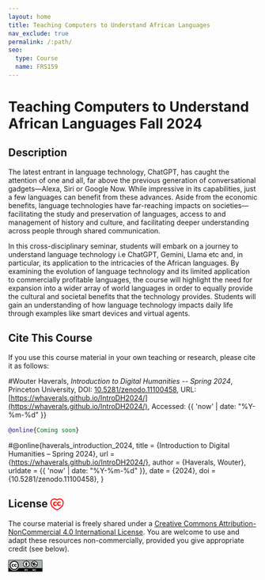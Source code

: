 ```yaml
---
layout: home
title: Teaching Computers to Understand African Languages
nav_exclude: true
permalink: /:path/
seo:
  type: Course
  name: FRS159
---
```


# Teaching Computers to Understand African Languages Fall 2024 

## Description

The latest entrant in language technology, ChatGPT, has caught the attention of one and all, far above the previous generation of conversational gadgets—Alexa, Siri or Google Now. While impressive in its capabilities, just a few languages can benefit from these advances. Aside from the economic benefits, language technologies have far-reaching impacts on societies—facilitating the study and preservation of languages, access to and management of history and culture, and facilitating deeper understanding across people through shared communication.

In this cross-disciplinary seminar, students will embark on a journey to understand language technology i.e ChatGPT, Gemini, Llama etc and, in particular, its application to the intricacies of the African languages. By examining the evolution of language technology and its limited application to commercially profitable languages, the course will highlight the need for expansion into a wider array of world languages in order to equally provide the cultural and societal benefits that the technology provides. Students will gain an understanding of how language technology impacts daily life through examples like smart devices and virtual agents.


## Cite This Course

If you use this course material in your own teaching or research, please cite it as follows:

#Wouter Haverals, _Introduction to Digital Humanities -- Spring 2024_, Princeton University, DOI: [10.5281/zenodo.11100458](https://doi.org/10.5281/zenodo.11100458), URL: [https://whaverals.github.io/IntroDH2024/](https://whaverals.github.io/IntroDH2024/), Accessed: {{ 'now' | date: "%Y-%m-%d" }}


```bibtex
@online{Coming soon}

```
#@online{haverals_introduction_2024,
	title = {Introduction to Digital Humanities – Spring 2024},
	url = {https://whaverals.github.io/IntroDH2024/},
	author = {Haverals, Wouter},
	urldate = {{ 'now' | date: "%Y-%m-%d" }},
	date = {2024},
	doi = {10.5281/zenodo.11100458},
}



## License <img src="assets/ccheart_red.svg" alt="Creative Commons License Heart" style="height: 24px; vertical-align: middle;"/> 

The course material is freely shared under a [Creative Commons Attribution-NonCommercial 4.0 International License](https://creativecommons.org/licenses/by-nc/4.0/). You are welcome to use and adapt these resources non-commercially, provided you give appropriate credit (see below).

<img src="assets/by-nc.eu.svg" alt="Creative Commons License Logo" style="height: 24px; vertical-align: middle;"/>